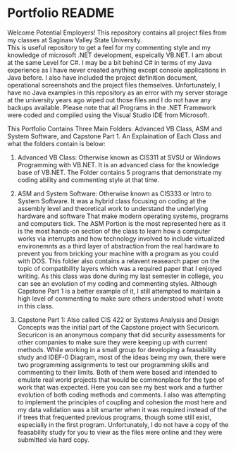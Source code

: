 # Portfolio README
Welcome Potential Employers! This repository contains all project files from my classes at Saginaw Valley State University.  
This is useful repository to get a feel for my commenting style and my knowledge of microsoft .NET development, espeically VB.NET.
I am about at the same Level for C#. I may be a bit behind C# in terms of my Java experience as I have never created anything 
except console applications in Java before. I also have included the project definition document, operational screenshots and the 
project files themselves. Unfortunately, I have no Java examples in this repository as an error with my server storage at the 
university years ago wiped out those files and I do not have any backups available. Please note that all Programs in the .NET 
Framework were coded and compiled using the Visual Studio IDE from Microsoft.

This Portfolio Contains Three Main Folders: Advanced VB Class, ASM and System Software, and Capstone Part 1. An Explaination of 
Each Class and what the folders contain is below:
1. Advanced VB Class: Otherwise known as CIS311 at SVSU or Windows Programming with VB.NET. It is an advanced class for the 
   knowledge base of VB.NET. The Folder contains 5 programs that demonstrate my coding ability and commenting style at that time.
   
2. ASM and System Software: Otherwise known as CIS333 or Intro to System Software. It was a hybrid class focusing on coding at 
   the assembly level and theoretical work to understand the underlying hardware and software That make modern operating systems, 
   programs and computers tick. The ASM Portion is the most represented here as it is the most hands-on section of the class to 
   learn how a computer works via interrupts and how technology involved to include virtualized environemnts as a third layer of 
   abstraction from the real hardware to prevent you from bricking your machine with a program as you could with DOS. This folder
   also contains a relavent reasearch paper on the topic of compatibility layers which was a required paper that I enjoyed 
   writing. As this class was done during my last semester in college, you can see an evolution of my coding and commenting 
   styles. Although Capstone Part 1 is a better example of it, I still attempted to maintain a high level of commenting to make 
   sure others understood what I wrote in this class.

3. Capstone Part 1: Also called CIS 422 or Systems Analysis and Design Concepts was the initial part of the Capstone project with 
   Securicom. Securicon is an anonymous company that did security assessments for other companies to make sure they were keeping 
   up with current methods. While working in a small group for developing a feasability study and IDEF-0 Diagram, most of the 
   ideas being my own, there were two programming assignments to test our programming skills and commenting to their limits. 
   Both of them were based and intended to emulate real world projects that would be commonplace for the type of work that was
   expected. Here you can see my best work and a further evolution of both coding methods and comments. I also was attempting to
   implement the principles of coupling and cohesion the most here and my data validation was a bit smarter when it was required 
   instead of the if trees that frequented previous programs, though some still exist, especially in the first program. 
   Unfortunately, I do not have a copy of the feasability study for you to view as the files were online and they were submitted
   via hard copy.
   

